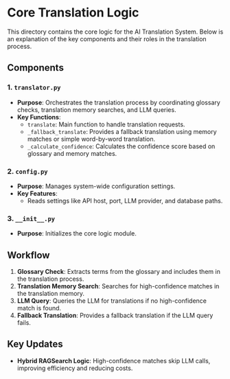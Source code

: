 # Core Translation Logic

This directory contains the core logic for the AI Translation System. Below is an explanation of the key components and their roles in the translation process.

## Components

### 1. `translator.py`
- **Purpose**: Orchestrates the translation process by coordinating glossary checks, translation memory searches, and LLM queries.
- **Key Functions**:
  - `translate`: Main function to handle translation requests.
  - `_fallback_translate`: Provides a fallback translation using memory matches or simple word-by-word translation.
  - `_calculate_confidence`: Calculates the confidence score based on glossary and memory matches.

### 2. `config.py`
- **Purpose**: Manages system-wide configuration settings.
- **Key Features**:
  - Reads settings like API host, port, LLM provider, and database paths.

### 3. `__init__.py`
- **Purpose**: Initializes the core logic module.

## Workflow
1. **Glossary Check**: Extracts terms from the glossary and includes them in the translation process.
2. **Translation Memory Search**: Searches for high-confidence matches in the translation memory.
3. **LLM Query**: Queries the LLM for translations if no high-confidence match is found.
4. **Fallback Translation**: Provides a fallback translation if the LLM query fails.

## Key Updates
- **Hybrid RAGSearch Logic**: High-confidence matches skip LLM calls, improving efficiency and reducing costs.
